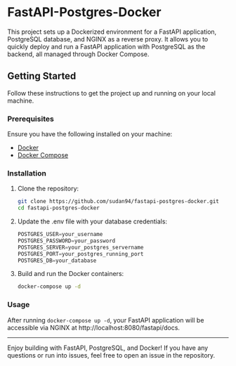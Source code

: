# FastAPI-Postgres-Docker

This project sets up a Dockerized environment for a FastAPI application, PostgreSQL database, and NGINX as a reverse proxy. It allows you to quickly deploy and run a FastAPI application with PostgreSQL as the backend, all managed through Docker Compose.

## Getting Started

Follow these instructions to get the project up and running on your local machine.

### Prerequisites

Ensure you have the following installed on your machine:

- [Docker](https://docs.docker.com/get-docker/)
- [Docker Compose](https://docs.docker.com/compose/install/)

### Installation

1. Clone the repository:

   ```bash
   git clone https://github.com/sudan94/fastapi-postgres-docker.git
   cd fastapi-postgres-docker
    ```
2. Update the .env file with your database credentials:
    ```js
    POSTGRES_USER=your_username
    POSTGRES_PASSWORD=your_password
    POSTGRES_SERVER=your_postgres_servername
    POSTGRES_PORT=your_postgres_running_port
    POSTGRES_DB=your_database
    ```
3. Build and run the Docker containers:

    ```bash
    docker-compose up -d
    ```

### Usage
After running ```docker-compose up -d```, your FastAPI application will be accessible via NGINX at http://localhost:8080/fastapi/docs.

---
Enjoy building with FastAPI, PostgreSQL, and Docker! If you have any questions or run into issues, feel free to open an issue in the repository.

